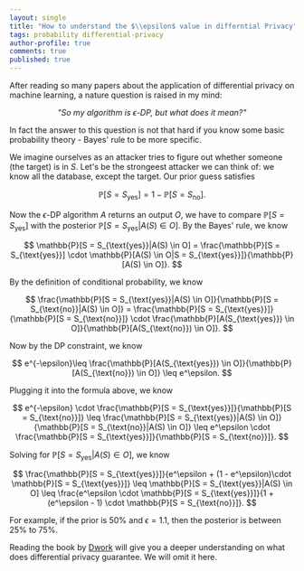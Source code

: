 ```yaml
---
layout: single
title: "How to understand the $\\epsilon$ value in differntial Privacy"
tags: probability differential-privacy
author-profile: true
comments: true
published: true
---
```


After reading so many papers about the application of differential privacy on machine learning, a nature question is raised in my mind:

$$
\textit{"So my algorithm is $\epsilon$-DP, but what does it mean?"}
$$

 In fact the answer to this question is not that hard if you know some basic probability theory - Bayes' rule to be more specific. 

 We imagine ourselves as an attacker tries to figure out whether someone (the target) is in $S$. Let's be the strongeest attacker we can think of: we know all the database, except the target. Our prior guess satisfies

 $$\mathbb{P}[S = S_{\text{yes}}] = 1 - \mathbb{P}[S = S_{\text{no}}].$$

Now the $\epsilon$-DP algorithm $A$ returns an output $O$, we have to compare $\mathbb{P}[S = S_{\text{yes}}]$ with the posterior $\mathbb{P}[S = S_{\text{yes}}|A(S) \in O]$. By the Bayes' rule, we know

$$
\mathbb{P}[S = S_{\text{yes}}|A(S) \in O] = \frac{\mathbb{P}[S = S_{\text{yes}}] \cdot \mathbb{P}[A(S) \in O|S = S_{\text{yes}}]}{\mathbb{P}[A(S) \in O]}.
$$

By the definition of conditional probability, we know

$$
\frac{\mathbb{P}[S = S_{\text{yes}}|A(S) \in O]}{\mathbb{P}[S = S_{\text{no}}|A(S) \in O]} = \frac{\mathbb{P}[S = S_{\text{yes}}]}{\mathbb{P}[S = S_{\text{no}}]} \cdot \frac{\mathbb{P}[A(S_{\text{yes}}) \in O]}{\mathbb{P}[A(S_{\text{no}}) \in O]}.
$$

Now by the DP constraint, we know 

$$
e^{-\epsilon}\leq \frac{\mathbb{P}[A(S_{\text{yes}}) \in O]}{\mathbb{P}[A(S_{\text{no}}) \in O]} \leq e^\epsilon.
$$

Plugging it into the formula above, we know

$$
e^{-\epsilon} \cdot \frac{\mathbb{P}[S = S_{\text{yes}}]}{\mathbb{P}[S = S_{\text{no}}]} \leq \frac{\mathbb{P}[S = S_{\text{yes}}|A(S) \in O]}{\mathbb{P}[S = S_{\text{no}}|A(S) \in O]} \leq e^\epsilon \cdot \frac{\mathbb{P}[S = S_{\text{yes}}]}{\mathbb{P}[S = S_{\text{no}}]}.
$$

Solving for $\mathbb{P}[S = S_{\text{yes}}|A(S) \in O]$, we know

$$
\frac{\mathbb{P}[S = S_{\text{yes}}]}{e^\epsilon + (1 - e^\epsilon)\cdot \mathbb{P}[S = S_{\text{yes}}]} \leq \mathbb{P}[S = S_{\text{yes}}|A(S) \in O] \leq \frac{e^\epsilon \cdot \mathbb{P}[S = S_{\text{yes}}]}{1 + (e^\epsilon - 1) \cdot \mathbb{P}[S = S_{\text{no}}]}.
$$

For example, if the prior is $50\%$ and $\epsilon = 1.1$, then the posterior is between $25\%$ to $75\%$.

 Reading the book by [Dwork](https://www.cis.upenn.edu/~aaroth/Papers/privacybook.pdf) will give you a deeper understanding on what does differential privacy guarantee. We will omit it here.